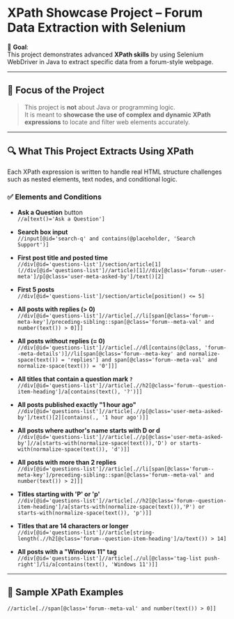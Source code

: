 # XPath Showcase Project – Forum Data Extraction with Selenium

🎯 **Goal**:  
This project demonstrates advanced **XPath skills** by using Selenium WebDriver in Java to extract specific data from a forum-style webpage.

---

## 🧠 Focus of the Project

> This project is **not** about Java or programming logic.  
> It is meant to **showcase the use of complex and dynamic XPath expressions** to locate and filter web elements accurately.

---

## 🔍 What This Project Extracts Using XPath

Each XPath expression is written to handle real HTML structure challenges such as nested elements, text nodes, and conditional logic.

### ✅ Elements and Conditions

- **Ask a Question** button  
  `//a[text()='Ask a Question']`

- **Search box input**  
  `//input[@id='search-q' and contains(@placeholder, 'Search Support')]`

- **First post title and posted time**  
  `//div[@id='questions-list']/section/article[1]`  
  `(//div[@id='questions-list']//article)[1]//div[@class='forum--user-meta']/p[@class='user-meta-asked-by']/text()[2]`

- **First 5 posts**  
  `//div[@id='questions-list']/section/article[position() <= 5]`

- **All posts with replies (> 0)**  
  `//div[@id='questions-list']//article[.//li[span[@class='forum--meta-key']/preceding-sibling::span[@class='forum--meta-val' and number(text()) > 0]]]`

- **All posts without replies (= 0)**  
  `//div[@id='questions-list']//article[.//dl[contains(@class, 'forum--meta-details')]//li[span[@class='forum--meta-key' and normalize-space(text()) = 'replies'] and span[@class='forum--meta-val' and normalize-space(text()) = '0']]]`

- **All titles that contain a question mark `?`**  
  `//div[@id='questions-list']//article[.//h2[@class='forum--question-item-heading']/a[contains(text(), '?')]]`

- **All posts published exactly "1 hour ago"**  
  `//div[@id='questions-list']//article[.//p[@class='user-meta-asked-by']/text()[2][contains(., '1 hour ago')]]`

- **All posts where author's name starts with D or d**  
  `//div[@id='questions-list']//article[.//p[@class='user-meta-asked-by']//a[starts-with(normalize-space(text()),'D') or starts-with(normalize-space(text()), 'd')]]`

- **All posts with more than 2 replies**  
  `//div[@id='questions-list']//article[.//li[span[@class='forum--meta-key']/preceding-sibling::span[@class='forum--meta-val' and number(text()) > 2]]]`

- **Titles starting with 'P' or 'p'**  
  `//div[@id='questions-list']//article[.//h2[@class='forum--question-item-heading']/a[starts-with(normalize-space(text()),'P') or starts-with(normalize-space(text()), 'p')]]`

- **Titles that are 14 characters or longer**  
  `//div[@id='questions-list']//article[string-length(.//h2[@class='forum--question-item-heading']/a/text()) > 14]`

- **All posts with a "Windows 11" tag**  
  `//div[@id='questions-list']//article[.//ul[@class='tag-list push-right']/li/a[contains(text(), 'Windows 11')]]`

---

## 🧪 Sample XPath Examples

```xpath
//article[.//span[@class='forum--meta-val' and number(text()) > 0]]
